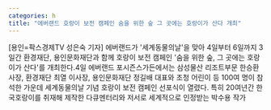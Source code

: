 ```yaml
---
categories: h
title: "에버랜드 호랑이 보전 캠페인 숨을 위한 숲 그 곳에는 호랑이가 산다 개최"
---
```

[용인=팍스경제TV 성은숙 기자] 에버랜드가 &#39;세계동물의날&#39;을 맞아 4일부터 6일까지 3일간 환경재단, 용인문화재단과 함께 호랑이 보전 캠페인 &#39;숨을 위한 숲, 그 곳에는 호랑이가 산다&#39;를 개최한다.4일 에버랜드 포시즌스가든에서는 삼성물산 리조트부문 한승환 사장, 환경재단 최열 이사장, 용인문화재단 정길배 대표와 초청 어린이 등 100여 명이 참석한 가운데 세계동물의날 기념 호랑이 보전 캠페인 선포식이 열렸다. 특히 20여년간 한국호랑이를 취재해 제작한 다큐멘터리와 저서로 세계적으로 인정받는 박수용 작가